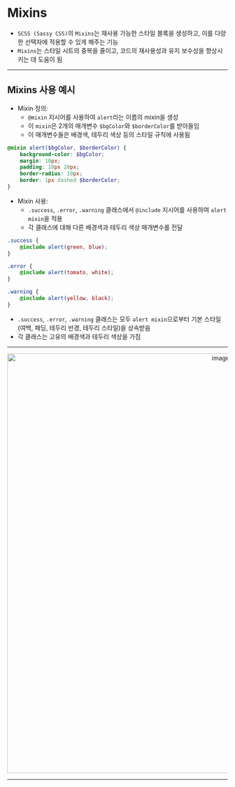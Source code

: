 # Mixins

* `SCSS (Sassy CSS)`의 `Mixins`는 재사용 가능한 스타일 블록을 생성하고, 이를 다양한 선택자에 적용할 수 있게 해주는 기능
* `Mixins`는 스타일 시트의 중복을 줄이고, 코드의 재사용성과 유지 보수성을 향상시키는 데 도움이 됨

***

## Mixins 사용 예시

* Mixin 정의:
    * `@mixin` 지시어를 사용하여 `alert`라는 이름의 mixin을 생성
    * 이 `mixin`은 2개의 매개변수 `$bgColor`와 `$borderColor`를 받아들임
    * 이 매개변수들은 배경색, 테두리 색상 등의 스타일 규칙에 사용됨

```SCSS
@mixin alert($bgColor, $borderColor) {
    background-color: $bgColor;
    margin: 10px;
    padding: 10px 20px;
    border-radius: 10px;
    border: 1px dashed $borderColor;
}
```

* Mixin 사용:
    * `.success`, `.error`, `.warning` 클래스에서 `@include` 지시어를 사용하여 `alert mixin`을 적용
    * 각 클래스에 대해 다른 배경색과 테두리 색상 매개변수를 전달

```SCSS
.success {
    @include alert(green, blue);
}

.error {
    @include alert(tomato, white);
}

.warning {
    @include alert(yellow, black);
}
```

* `.success`, `.error`, `.warning` 클래스는 모두 `alert mixin`으로부터 기본 스타일(여백, 패딩, 테두리 반경, 테두리 스타일)을 상속받음
* 각 클래스는 고유의 배경색과 테두리 색상을 가짐

***

<p align="center">
<img width="960" alt="image" src="https://github.com/HaeChan-Jeon/study-record-consolidation/assets/146603024/d3623ad2-9fbd-48e9-96ac-417905d24be2">
</p>

***
